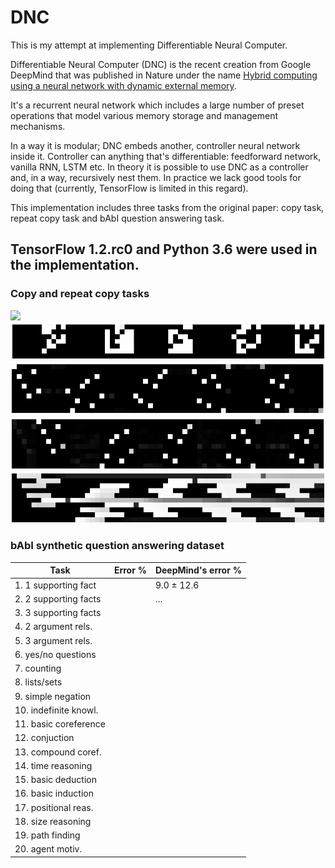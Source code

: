 # DNC

This is my attempt at implementing Differentiable Neural Computer.

Differentiable Neural Computer (DNC) is the recent creation from Google DeepMind that was published in Nature under the name [Hybrid computing using a neural network with dynamic external memory](https://www.nature.com/nature/journal/v538/n7626/pdf/nature20101.pdf).

It's a recurrent neural network which includes a large number of preset operations that model various memory storage and management mechanisms.

In a way it is modular; DNC embeds another, controller neural network inside it.
Controller can anything that's differentiable: feedforward network, vanilla RNN, LSTM etc. 
In theory it is possible to use DNC as a controller and, in a way, recursively nest them. 
In practice we lack good tools for doing that (currently, TensorFlow is limited in this regard).

This implementation includes three tasks from the original paper: copy task, repeat copy task and bAbI question answering task.

TensorFlow 1.2.rc0 and Python 3.6 were used in the implementation.
---

### Copy and repeat copy tasks

![](./assets/rcopy_intput.png)
![](./assets/rcopy_output.png)
![](./assets/write_weighting.png)
![](./assets/read_weighting.png)
![](./assets/usage_vectors.png)



### bAbI synthetic question answering dataset

| Task | Error % | DeepMind's error % |
| -----|---------|------------------- |
| 1. 1 supporting fact |         | 9.0 &plusmn; 12.6                     |
| 2. 2 supporting facts |         | ...                   |
| 3. 3 supporting facts |         |                    |
| 4. 2 argument rels. |         |                    |
| 5. 3 argument rels. |         |                    |
| 6. yes/no questions |         |                    |
| 7. counting |         |                    |
| 8. lists/sets |         |                    |
| 9. simple negation |         |                    |
| 10. indefinite knowl. |         |                    |
| 11. basic coreference |         |                    |
| 12. conjuction |         |                    |
| 13. compound coref. |         |                    |
| 14. time reasoning |         |                    |
| 15. basic deduction |         |                    |
| 16. basic induction |         |                    |
| 17. positional reas. |         |                    |
| 18. size reasoning |         |                    |
| 19. path finding |         |                    |
| 20. agent motiv. |         |                    |








